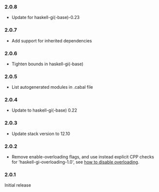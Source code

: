 ### 2.0.8

+ Update for haskell-gi(-base)-0.23

### 2.0.7

+ Add support for inherited dependencies

### 2.0.6

+ Tighten bounds in haskell-gi(-base)

### 2.0.5

+ List autogenerated modules in .cabal file

### 2.0.4

+ Update to haskell-gi(-base) 0.22

### 2.0.3

+ Update stack version to 12.10

### 2.0.2

+ Remove enable-overloading flags, and use instead explicit CPP checks for 'haskell-gi-overloading-1.0', see [how to disable overloading](https://github.com/haskell-gi/haskell-gi/wiki/Overloading\#disabling-overloading).

### 2.0.1

Initial release
